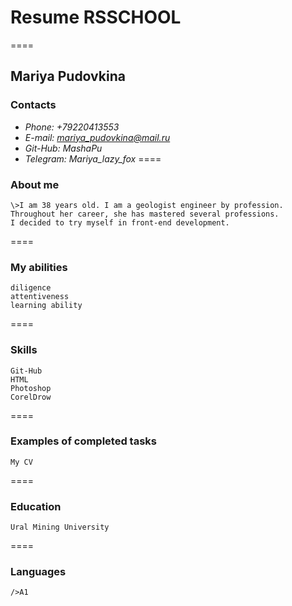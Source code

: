 # Resume RSSCHOOL
====
## Mariya Pudovkina
### Contacts
* *Phone: +79220413553*
* *E-mail: mariya_pudovkina@mail.ru*
* *Git-Hub: MashaPu*
* *Telegram: Mariya_lazy_fox*
====
### About me
    \>I am 38 years old. I am a geologist engineer by profession. 
    Throughout her career, she has mastered several professions. 
    I decided to try myself in front-end development.
==== 
### My abilities
    diligence
    attentiveness
    learning ability
====    
### Skills
    Git-Hub
    HTML
    Photoshop
    CorelDrow
====
### Examples of completed tasks
    My CV
====
### Education
    Ural Mining University
====
### Languages
    />A1